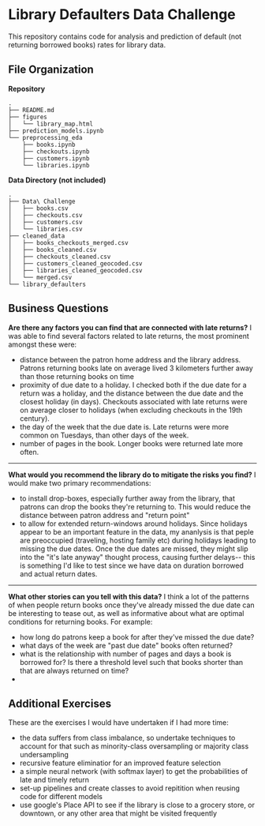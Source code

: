# Library Defaulters Data Challenge

This repository contains code for analysis and prediction of default (not returning borrowed books) rates for library data. 

## File Organization

**Repository**

```
.
├── README.md
├── figures
│   └── library_map.html
├── prediction_models.ipynb
└── preprocessing_eda
    ├── books.ipynb
    ├── checkouts.ipynb
    ├── customers.ipynb
    └── libraries.ipynb
```

**Data Directory (not included)**

```
.
├── Data\ Challenge
│   ├── books.csv
│   ├── checkouts.csv
│   ├── customers.csv
│   └── libraries.csv
├── cleaned_data
│   ├── books_checkouts_merged.csv
│   ├── books_cleaned.csv
│   ├── checkouts_cleaned.csv
│   ├── customers_cleaned_geocoded.csv
│   ├── libraries_cleaned_geocoded.csv
│   └── merged.csv
└── library_defaulters
```

## Business Questions

**Are there any factors you can find that are connected with late returns?**
I was able to find several factors related to late returns, the most prominent amongst these were: 
- distance between the patron home address and the library address. Patrons returning books late on average lived 3 kilometers further away than those returning books on time
- proximity of due date to a holiday. I checked both if the due date for a return was a holiday, and the distance between the due date and the closest holiday (in days). Checkouts associated with late returns were on average closer to holidays (when excluding checkouts in the 19th century). 
- the day of the week that the due date is. Late returns were more common on Tuesdays, than other days of the week. 
- number of pages in the book. Longer books were returned late more often. 

---

**What would you recommend the library do to mitigate the risks you find?**
I would make two primary recommendations: 

- to install drop-boxes, especially further away from the library, that patrons can drop the books they're returning to. This would reduce the distance between patron address and "return point" 
- to allow for extended return-windows around holidays. Since holidays appear to be an important feature in the data, my ananlysis is that peple are preoccupied (traveling, hosting family etc) during holidays leading to missing the due dates. Once the due dates are missed, they might slip into the "it's late anyway" thought process, causing further delays-- this is something I'd like to test since we have data on duration borrowed and actual return dates.
---

**What other stories can you tell with this data?**
I think a lot of the patterns of when people return books once they've already missed the due date can be interesting to tease out, as well as informative about what are optimal conditions for returning books. For example: 
- how long do patrons keep a book for after they've missed the due date? 
- what days of the week are "past due date" books often returned? 
- what is the relationship with number of pages and days a book is borrowed for? Is there a threshold level such that books shorter than that are always returned on time? 
- 


## Additional Exercises
These are the exercises I would have undertaken if I had more time: 
- the data suffers from class imbalance, so undertake techniques to account for that such as minority-class oversampling or majority class undersampling
- recursive feature eliminatior for an improved feature selection
- a simple neural network (with softmax layer) to get the probabilities of late and timely return 
- set-up pipelines and create classes to avoid repitition when reusing code for different models 
- use google's Place API to see if the library is close to a grocery store, or downtown, or any other area that might be visited frequently

